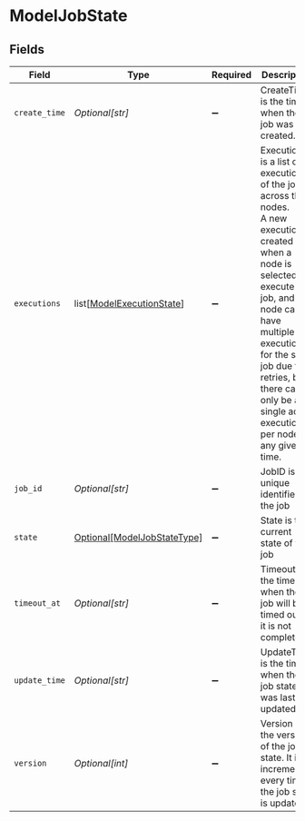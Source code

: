 # ModelJobState


## Fields

| Field                                                                                                                                                                                                                                                                                       | Type                                                                                                                                                                                                                                                                                        | Required                                                                                                                                                                                                                                                                                    | Description                                                                                                                                                                                                                                                                                 |
| ------------------------------------------------------------------------------------------------------------------------------------------------------------------------------------------------------------------------------------------------------------------------------------------- | ------------------------------------------------------------------------------------------------------------------------------------------------------------------------------------------------------------------------------------------------------------------------------------------- | ------------------------------------------------------------------------------------------------------------------------------------------------------------------------------------------------------------------------------------------------------------------------------------------- | ------------------------------------------------------------------------------------------------------------------------------------------------------------------------------------------------------------------------------------------------------------------------------------------- |
| `create_time`                                                                                                                                                                                                                                                                               | *Optional[str]*                                                                                                                                                                                                                                                                             | :heavy_minus_sign:                                                                                                                                                                                                                                                                          | CreateTime is the time when the job was created.                                                                                                                                                                                                                                            |
| `executions`                                                                                                                                                                                                                                                                                | list[[ModelExecutionState](../../models/shared/modelexecutionstate.md)]                                                                                                                                                                                                                     | :heavy_minus_sign:                                                                                                                                                                                                                                                                          | Executions is a list of executions of the job across the nodes.<br/>A new execution is created when a node is selected to execute the job, and a node can have multiple executions for the same<br/>job due to retries, but there can only be a single active execution per node at any given time. |
| `job_id`                                                                                                                                                                                                                                                                                    | *Optional[str]*                                                                                                                                                                                                                                                                             | :heavy_minus_sign:                                                                                                                                                                                                                                                                          | JobID is the unique identifier for the job                                                                                                                                                                                                                                                  |
| `state`                                                                                                                                                                                                                                                                                     | [Optional[ModelJobStateType]](../../models/shared/modeljobstatetype.md)                                                                                                                                                                                                                     | :heavy_minus_sign:                                                                                                                                                                                                                                                                          | State is the current state of the job                                                                                                                                                                                                                                                       |
| `timeout_at`                                                                                                                                                                                                                                                                                | *Optional[str]*                                                                                                                                                                                                                                                                             | :heavy_minus_sign:                                                                                                                                                                                                                                                                          | TimeoutAt is the time when the job will be timed out if it is not completed.                                                                                                                                                                                                                |
| `update_time`                                                                                                                                                                                                                                                                               | *Optional[str]*                                                                                                                                                                                                                                                                             | :heavy_minus_sign:                                                                                                                                                                                                                                                                          | UpdateTime is the time when the job state was last updated.                                                                                                                                                                                                                                 |
| `version`                                                                                                                                                                                                                                                                                   | *Optional[int]*                                                                                                                                                                                                                                                                             | :heavy_minus_sign:                                                                                                                                                                                                                                                                          | Version is the version of the job state. It is incremented every time the job state is updated.                                                                                                                                                                                             |